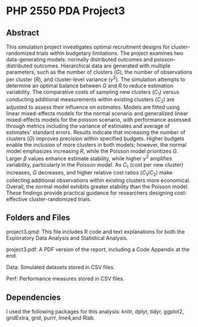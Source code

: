 # PHP 2550 PDA Project3

## Abstract
This simulation project investigates optimal recruitment designs for cluster-randomized trials within budgetary limitations. The project examines two data-generating models: normally distributed outcomes and poisson-distributed outcomes. Hierarchical data are generated with multiple parameters, such as the number of clusters ($G$), the number of observations per cluster ($R$), and cluster-level variance ($\gamma^2$). The simulation attempts to determine an optimal balance between $G$ and $R$ to reduce estimation variability. The comparative costs of sampling new clusters ($C_1$) versus conducting additional measurements within existing clusters ($C_2$) are adjusted to assess their influence on estimates. Models are fitted using linear mixed-effects models for the normal scenario and generalized linear mixed-effects models for the poisson scenario, with performance assessed through metrics including the variance of estimates and average of estimates' standard errors. Results indicate that increasing the number of clusters ($G$) improves precision within specified budgets. Higher budgets enable the inclusion of more clusters in both models; however, the normal model emphasizes increasing $R$, while the Poisson model prioritizes $G$. Larger $\beta$ values enhance estimate stability, while higher $\gamma^2$ amplifies variability, particularly in the Poisson model. As $C_1$ (cost per new cluster) increases, $G$ decreases, and higher relative cost ratios ($C_1/C_2$) make collecting additional observations within existing clusters more economical. Overall, the normal model exhibits greater stability than the Poisson model. These findings provide practical guidance for researchers designing cost-effective cluster-randomized trials.

## Folders and Files
project3.qmd: This file includes R code and text explanations for both the Exploratory Data Analysis and Statistical Analysis.

project3.pdf: A PDF version of the report, including a Code Appendix at the end.

Data: Simulated datasets stored in CSV files.

Perf: Performance measures stored in CSV files.

## Dependencies
I used the following packages for this analysis: knitr, dplyr, tidyr, ggplot2, gridExtra, grid, purrr, lme4,and  Rlab.
